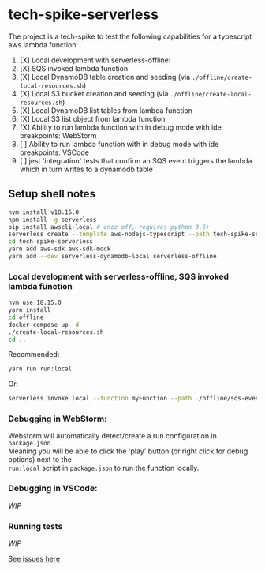 # tech-spike-serverless

The project is a tech-spike to test the following capabilities for a typescript aws lambda function:

1. [X] Local development with serverless-offline:
1. [X] SQS invoked lambda function
1. [X] Local DynamoDB table creation and seeding (via `./offline/create-local-resources.sh`)
1. [X] Local S3 bucket creation and seeding (via `./offline/create-local-resources.sh`)
1. [X] Local DynamoDB list tables from lambda function
1. [X] Local S3 list object from lambda function
1. [X] Ability to run lambda function with in debug mode with ide breakpoints: WebStorm
1. [ ] Ability to run lambda function with in debug mode with ide breakpoints: VSCode
1. [ ] jest 'integration' tests that confirm an SQS event triggers the lambda which in turn writes to a dynamodb table

## Setup shell notes

```bash
nvm install v18.15.0
npm install -g serverless
pip install awscli-local # once off, requires python 3.6+
serverless create --template aws-nodejs-typescript --path tech-spike-serverless
cd tech-spike-serverless
yarn add aws-sdk aws-sdk-mock 
yarn add --dev serverless-dynamodb-local serverless-offline
```

### Local development with serverless-offline, SQS invoked lambda function

```bash
nvm use 18.15.0
yarn install
cd offline
docker-compose up -d
./create-local-resources.sh
cd ..
```
Recommended:

```bash
yarn run run:local
```

Or:

```bash
serverless invoke local --function myFunction --path ./offline/sqs-event.json
```

### Debugging in WebStorm:

Webstorm will automatically detect/create a run configuration in `package.json`\
Meaning you will be able to click the 'play' button (or right click for debug options) next to the\
`run:local` script in `package.json` to run the function locally.

### Debugging in VSCode:

_WIP_

### Running tests

_WIP_

[See issues here](https://github.com/camstuart/tech-spike-serverless/issues)